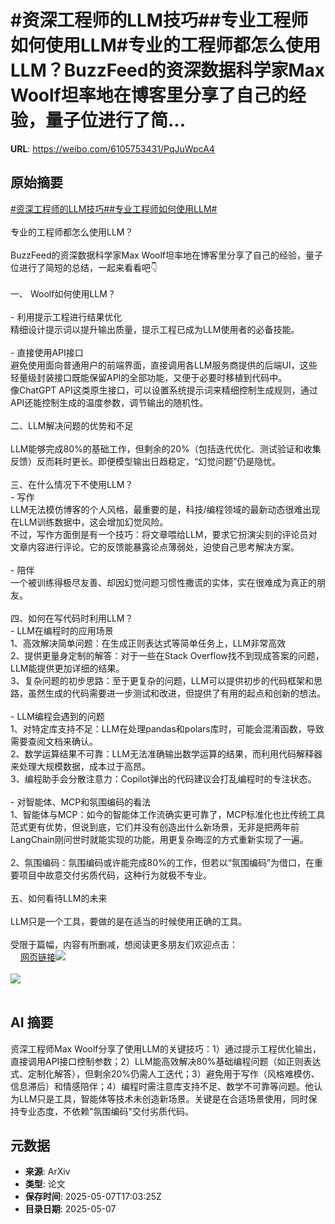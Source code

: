 # #资深工程师的LLM技巧##专业工程师如何使用LLM#专业的工程师都怎么使用LLM？BuzzFeed的资深数据科学家Max Woolf坦率地在博客里分享了自己的经验，量子位进行了简...

**URL**: https://weibo.com/6105753431/PqJuWpcA4

## 原始摘要

<a href="https://m.weibo.cn/search?containerid=231522type%3D1%26t%3D10%26q%3D%23%E8%B5%84%E6%B7%B1%E5%B7%A5%E7%A8%8B%E5%B8%88%E7%9A%84LLM%E6%8A%80%E5%B7%A7%23&amp;extparam=%23%E8%B5%84%E6%B7%B1%E5%B7%A5%E7%A8%8B%E5%B8%88%E7%9A%84LLM%E6%8A%80%E5%B7%A7%23" data-hide=""><span class="surl-text">#资深工程师的LLM技巧#</span></a><a href="https://m.weibo.cn/search?containerid=231522type%3D1%26t%3D10%26q%3D%23%E4%B8%93%E4%B8%9A%E5%B7%A5%E7%A8%8B%E5%B8%88%E5%A6%82%E4%BD%95%E4%BD%BF%E7%94%A8LLM%23&amp;extparam=%23%E4%B8%93%E4%B8%9A%E5%B7%A5%E7%A8%8B%E5%B8%88%E5%A6%82%E4%BD%95%E4%BD%BF%E7%94%A8LLM%23" data-hide=""><span class="surl-text">#专业工程师如何使用LLM#</span></a><br><br>专业的工程师都怎么使用LLM？<br><br>BuzzFeed的资深数据科学家Max Woolf坦率地在博客里分享了自己的经验，量子位进行了简短的总结，一起来看看吧👇<br><br>一、 Woolf如何使用LLM？<br><br>- 利用提示工程进行结果优化<br>精细设计提示词以提升输出质量，提示工程已成为LLM使用者的必备技能。<br><br>- 直接使用API接口<br>避免使用面向普通用户的前端界面，直接调用各LLM服务商提供的后端UI，这些轻量级封装接口既能保留API的全部功能，又便于必要时移植到代码中。<br>像ChatGPT API这类原生接口，可以设置系统提示词来精细控制生成规则，通过API还能控制生成的温度参数，调节输出的随机性。<br><br>二、LLM解决问题的优势和不足<br><br>LLM能够完成80%的基础工作，但剩余的20%（包括迭代优化、测试验证和收集反馈）反而耗时更长。即便模型输出日趋稳定，“幻觉问题”仍是隐忧。<br><br>三、在什么情况下不使用LLM？<br>- 写作<br>LLM无法模仿博客的个人风格，最重要的是，科技/编程领域的最新动态很难出现在LLM训练数据中，这会增加幻觉风险。<br>不过，写作方面倒是有一个技巧：将文章喂给LLM，要求它扮演尖刻的评论员对文章内容进行评论。它的反馈能暴露论点薄弱处，迫使自己思考解决方案。<br><br>- 陪伴<br>一个被训练得极尽友善、却因幻觉问题习惯性撒谎的实体，实在很难成为真正的朋友。<br><br>四、如何在写代码时利用LLM？<br>- LLM在编程时的应用场景<br>1、高效解决简单问题：在生成正则表达式等简单任务上，LLM非常高效<br>2、提供更量身定制的解答：对于一些在Stack Overflow找不到现成答案的问题，LLM能提供更加详细的结果。<br>3、复杂问题的初步思路：至于更复杂的问题，LLM可以提供初步的代码框架和思路，虽然生成的代码需要进一步测试和改进，但提供了有用的起点和创新的想法。<br><br>- LLM编程会遇到的问题<br>1、对特定库支持不足：LLM在处理pandas和polars库时，可能会混淆函数，导致需要查阅文档来确认。<br>2、数学运算结果不可靠：LLM无法准确输出数学运算的结果，而利用代码解释器来处理大规模数据，成本过于高昂。<br>3、编程助手会分散注意力：Copilot弹出的代码建议会打乱编程时的专注状态。<br><br>- 对智能体、MCP和氛围编码的看法<br>1、智能体与MCP：如今的智能体工作流确实更可靠了，MCP标准化也比传统工具范式更有优势，但说到底，它们并没有创造出什么新场景，无非是把两年前LangChain刚问世时就能实现的功能，用更复杂晦涩的方式重新实现了一遍。<br><br>2、氛围编码：氛围编码或许能完成80%的工作，但若以“氛围编码”为借口，在重要项目中故意交付劣质代码，这种行为就极不专业。<br><br>五、如何看待LLM的未来<br><br>LLM只是一个工具，要做的是在适当的时候使用正确的工具。<br><br>受限于篇幅，内容有所删减，想阅读更多朋友们欢迎点击：<br><a href="https://weibo.cn/sinaurl?u=https%3A%2F%2Fminimaxir.com%2F2025%2F05%2Fllm-use%2F" data-hide=""><span class="url-icon"><img style="width: 1rem;height: 1rem" src="https://h5.sinaimg.cn/upload/2015/09/25/3/timeline_card_small_web_default.png" referrerpolicy="no-referrer"></span><span class="surl-text">网页链接</span></a><img style="" src="https://tvax1.sinaimg.cn/large/006Fd7o3gy1i171h1p5pgj30l00l07c0.jpg" referrerpolicy="no-referrer"><br><br><img style="" src="https://tvax2.sinaimg.cn/large/006Fd7o3gy1i171h3dvhaj30xn0zkqgg.jpg" referrerpolicy="no-referrer"><br><br>

## AI 摘要

资深工程师Max Woolf分享了使用LLM的关键技巧：1）通过提示工程优化输出，直接调用API接口控制参数；2）LLM能高效解决80%基础编程问题（如正则表达式、定制化解答），但剩余20%仍需人工迭代；3）避免用于写作（风格难模仿、信息滞后）和情感陪伴；4）编程时需注意库支持不足、数学不可靠等问题。他认为LLM只是工具，智能体等技术未创造新场景。关键是在合适场景使用，同时保持专业态度，不依赖"氛围编码"交付劣质代码。

## 元数据

- **来源**: ArXiv
- **类型**: 论文
- **保存时间**: 2025-05-07T17:03:25Z
- **目录日期**: 2025-05-07
